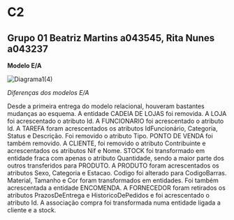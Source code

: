# C2

## Grupo 01 Beatriz Martins a043545, Rita Nunes a043237

**Modelo E/A**

![Diagrama1(4)](https://github.com/TCM23-SIBD-G01/TCM23-SIBD-G01/assets/153848864/75f74857-767b-456c-ba2a-a64c48aeebb9)

*Diferenças dos modelos E/A*

Desde a primeira entrega do modelo relacional, houveram bastantes mudanças ao esquema. 
A entidade CADEIA DE LOJAS foi removida. 
A LOJA foi acrescentado o atributo Id. 
A FUNCIONARIO foi acrescentado o atributo Id. A TAREFA foram acrescentados os atributos IdFuncionário, Categoria, Status e Descrição. Foi removido o atributo Tipo. 
PONTO DE VENDA foi também removido. 
A CLIENTE, foi removido o atributo Contribuinte e acrescentados os atributos Nif e Nome. 
STOCK foi transformado em entidade fraca com apenas o atributo Quantidade, sendo a maior parte dos outros transferidos para PRODUTO.
A PRODUTO foram acrescentados os atributos Sexo, Categoria e Estacao. Codigo foi alterado para CodigoBarras. Material, Tamanho e Cor foram transformados em entidades. 
Foi também acrescentada a entidade ENCOMENDA. 
A FORNECEDOR foram retirados os atributos PrazosDeEntrega e HistoricoDePedidos e foi acrescentado o atributo Id. 
A associação compra foi transformada numa entidade ligada a cliente e a stock.
